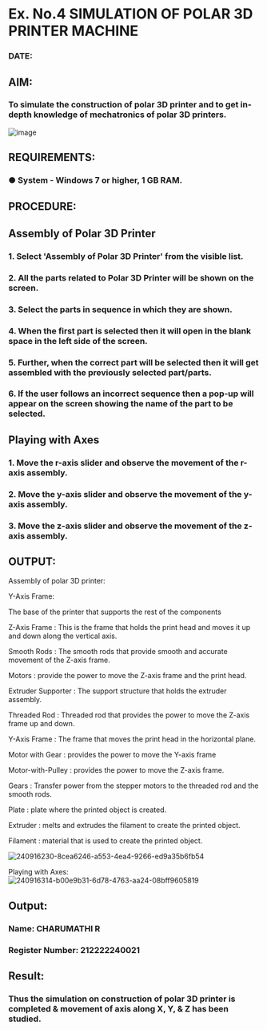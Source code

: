 # Ex. No.4 SIMULATION OF POLAR 3D PRINTER MACHINE

### DATE: 

## AIM:
### To simulate the construction of polar 3D printer and to get in-depth knowledge of mechatronics of polar 3D printers.

![image](https://github.com/Sellakumar1987/Ex.-No.-4---SIMULATION-OF-POLAR-3D-PRINTER-MACHINE/assets/113594316/b551f195-9877-49a2-99bb-a9efcfb3381a)

## REQUIREMENTS:
### ●	System - Windows 7 or higher, 1 GB RAM.

## PROCEDURE:

## Assembly of Polar 3D Printer
### 1.	Select 'Assembly of Polar 3D Printer' from the visible list.
### 2.	All the parts related to Polar 3D Printer will be shown on the screen.
### 3.	Select the parts in sequence in which they are shown.
### 4.	When the first part is selected then it will open in the blank space in the left side of the screen.
### 5.	Further, when the correct part will be selected then it will get assembled with the previously selected part/parts.
### 6.	If the user follows an incorrect sequence then a pop-up will appear on the screen showing the name of the part to be selected.

## Playing with Axes
### 1.	Move the r-axis slider and observe the movement of the r-axis assembly.
### 2.	Move the y-axis slider and observe the movement of the y-axis assembly.
### 3.	Move the z-axis slider and observe the movement of the z-axis assembly.

## OUTPUT:

Assembly of polar 3D printer:

Y-Axis Frame:

The base of the printer that supports the rest of the components

Z-Axis Frame :
This is the frame that holds the print head and moves it up and down along the vertical axis.

Smooth Rods :
The smooth rods that provide smooth and accurate movement of the Z-axis frame.

Motors :
provide the power to move the Z-axis frame and the print head.

Extruder Supporter :
The support structure that holds the extruder assembly.

Threaded Rod :
Threaded rod that provides the power to move the Z-axis frame up and down.

Y-Axis Frame :
The frame that moves the print head in the horizontal plane.

Motor with Gear :
provides the power to move the Y-axis frame

Motor-with-Pulley :
provides the power to move the Z-axis frame.

Gears :
Transfer power from the stepper motors to the threaded rod and the smooth rods.

Plate :
plate where the printed object is created.

Extruder :
melts and extrudes the filament to create the printed object.

Filament :
material that is used to create the printed object.

![240916230-8cea6246-a553-4ea4-9266-ed9a35b6fb54](https://github.com/charumathiramesh/Ex.-No.-4---SIMULATION-OF-POLAR-3D-PRINTER-MACHINE/assets/120204455/0560f210-24c7-4392-bb42-744f53da2764)

Playing with Axes:
![240916314-b00e9b31-6d78-4763-aa24-08bff9605819](https://github.com/charumathiramesh/Ex.-No.-4---SIMULATION-OF-POLAR-3D-PRINTER-MACHINE/assets/120204455/c20d6867-2c2d-4dc0-a8e6-01661d5d86a4)

## Output:

### Name: CHARUMATHI R
### Register Number: 212222240021

## Result: 
### Thus the simulation on construction of polar 3D printer is completed & movement of axis along X, Y, & Z has been studied.
